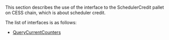 This section describes the use of the interface to the SchedulerCredit pallet on CESS chain, which is about scheduler credit.

The list of interfaces is as follows:
- [QueryCurrentCounters](QueryCurrentCounters.md)